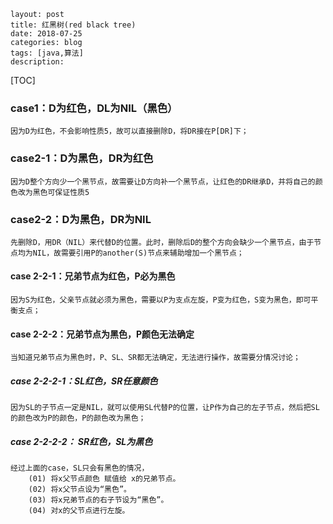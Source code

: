 ```
layout: post
title: 红黑树(red black tree)
date: 2018-07-25
categories: blog
tags: [java,算法]
description: 
```

[TOC]

### case1：D为红色，DL为NIL（黑色）

    因为D为红色，不会影响性质5，故可以直接删除D，将DR接在P[DR]下；

### case2-1：D为黑色，DR为红色

    因为D整个方向少一个黑节点，故需要让D方向补一个黑节点，让红色的DR继承D，并将自己的颜色改为黑色可保证性质5

### case2-2：D为黑色，DR为NIL

    先删除D，用DR（NIL）来代替D的位置。此时，删除后D的整个方向会缺少一个黑节点，由于节点均为NIL，故需要引用P的another(S)节点来辅助增加一个黑节点；

#### case 2-2-1：兄弟节点为红色，P必为黑色

    因为S为红色，父亲节点就必须为黑色，需要以P为支点左旋，P变为红色，S变为黑色，即可平衡支点；

#### case 2-2-2：兄弟节点为黑色，P颜色无法确定

    当知道兄弟节点为黑色时，P、SL、SR都无法确定，无法进行操作，故需要分情况讨论；

##### case 2-2-2-1：SL红色，SR任意颜色

    因为SL的子节点一定是NIL，就可以使用SL代替P的位置，让P作为自己的左子节点，然后把SL的颜色改为P的颜色，P的颜色改为黑色；

##### case 2-2-2-2： SR红色，SL为黑色

    经过上面的case，SL只会有黑色的情况，
        (01) 将x父节点颜色 赋值给 x的兄弟节点。
        (02) 将x父节点设为“黑色”。
        (03) 将x兄弟节点的右子节设为“黑色”。
        (04) 对x的父节点进行左旋。